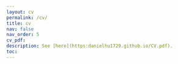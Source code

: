 ```yaml
---
layout: cv
permalink: /cv/
title: cv
nav: false
nav_order: 5
cv_pdf:
description: See [here](https:danielhu1729.github.io/CV.pdf).
toc:
---
```

